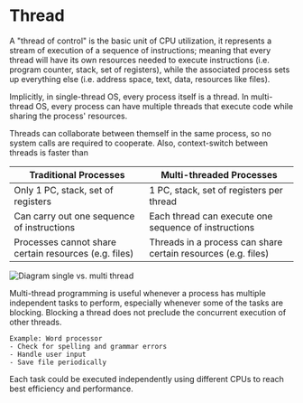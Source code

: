 # Thread

A "thread of control" is the basic unit of CPU utilization, it represents a stream of execution of a sequence of instructions; meaning that every thread will have its own resources needed to execute instructions (i.e. program counter, stack, set of registers), while the associated process sets up everything else (i.e. address space, text, data, resources like files).

Implicitly, in single-thread OS, every process itself is a thread. In multi-thread OS, every process can have multiple threads that execute code while sharing the process' resources.

Threads can collaborate between themself in the same process, so no system calls are required to cooperate. Also, context-switch between threads is faster than 

| **Traditional Processes**                             | **Multi-threaded Processes**                                  |
| ----------------------------------------------------- | ------------------------------------------------------------- |
| Only 1 PC, stack, set of registers                    | 1 PC, stack, set of registers per thread                      |
| Can carry out one sequence of instructions            | Each thread can execute one sequence of instructions          |
| Processes cannot share certain resources (e.g. files) | Threads in a process can share certain resources (e.g. files) |

![Diagram single vs. multi thread](?TK)

Multi-thread programming is useful whenever a process has multiple independent tasks to perform, especially whenever some of the tasks are blocking. Blocking a thread does not preclude the concurrent execution of other threads.

	Example: Word processor
	- Check for spelling and grammar errors
	- Handle user input
	- Save file periodically

Each task could be executed independently using different CPUs to reach best efficiency and performance.